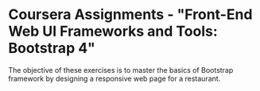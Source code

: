 # Coursera Assignments - "Front-End Web UI Frameworks and Tools: Bootstrap 4"

The objective of these exercises is to master the basics of Bootstrap framework by designing a responsive web page for a restaurant.
